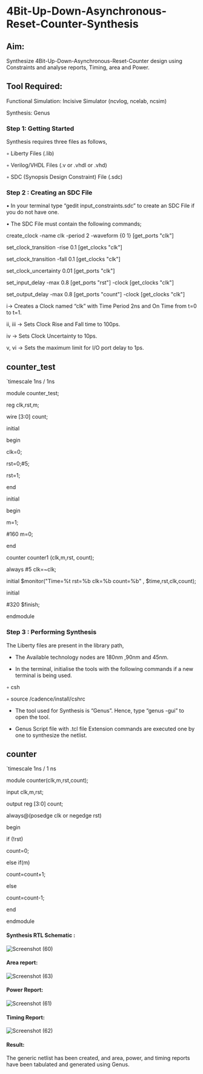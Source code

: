 # 4Bit-Up-Down-Asynchronous-Reset-Counter-Synthesis

## Aim:

Synthesize 4Bit-Up-Down-Asynchronous-Reset-Counter design using Constraints and analyse reports, Timing, area and Power.

## Tool Required:

Functional Simulation: Incisive Simulator (ncvlog, ncelab, ncsim)

Synthesis: Genus

### Step 1: Getting Started

Synthesis requires three files as follows,

◦ Liberty Files (.lib)

◦ Verilog/VHDL Files (.v or .vhdl or .vhd)

◦ SDC (Synopsis Design Constraint) File (.sdc)

 ### Step 2 : Creating an SDC File

•	In your terminal type “gedit input_constraints.sdc” to create an SDC File if you do not have one.

•	The SDC File must contain the following commands;

create_clock -name clk -period 2 -waveform {0 1} [get_ports "clk"]

set_clock_transition -rise 0.1 [get_clocks "clk"]

set_clock_transition -fall 0.1 [get_clocks "clk"]

set_clock_uncertainty 0.01 [get_ports "clk"]

set_input_delay -max 0.8 [get_ports "rst"] -clock [get_clocks "clk"]

set_output_delay -max 0.8 [get_ports "count"] -clock [get_clocks "clk"]

i→ Creates a Clock named “clk” with Time Period 2ns and On Time from t=0 to t=1.

ii, iii → Sets Clock Rise and Fall time to 100ps.

iv → Sets Clock Uncertainty to 10ps.

v, vi → Sets the maximum limit for I/O port delay to 1ps.


## counter_test

`timescale 1ns / 1ns

module counter_test;

reg clk,rst,m;

wire [3:0] count;

initial

begin

clk=0;

rst=0;#5;

rst=1;

end

initial

begin

m=1;

#160 m=0;

end

counter counter1 (clk,m,rst, count);

always #5 clk=~clk;
 
initial $monitor("Time=%t rst=%b clk=%b count=%b" , $time,rst,clk,count);

initial

#320 $finish;

endmodule


### Step 3 : Performing Synthesis

The Liberty files are present in the library path,

* The Available technology nodes are 180nm ,90nm and 45nm.

* In the terminal, initialise the tools with the following commands if a new terminal is being
used.

◦ csh

◦ source /cadence/install/cshrc

* The tool used for Synthesis is “Genus”. Hence, type “genus -gui” to open the tool.

* Genus Script file with .tcl file Extension commands are executed one by one to synthesize the netlist.


## counter

`timescale 1ns / 1 ns

module counter(clk,m,rst,count);

input clk,m,rst;

output reg [3:0] count;

always@(posedge clk or negedge rst)

begin

if (!rst)

count=0;

else if(m)

count=count+1;

else

count=count-1;

end

endmodule


#### Synthesis RTL Schematic :
![Screenshot (60)](https://github.com/user-attachments/assets/735195f8-1c1f-4911-90c3-2c429b36083d)


#### Area report:
![Screenshot (63)](https://github.com/user-attachments/assets/8d22263e-139f-426d-ace8-0910f11cbcf4)


#### Power Report:
![Screenshot (61)](https://github.com/user-attachments/assets/6efbe9c2-f3bd-4ccb-9a98-100a6309c20e)


#### Timing Report: 
![Screenshot (62)](https://github.com/user-attachments/assets/e01a652d-85f3-4811-931f-113b0a5e754f)


#### Result: 

The generic netlist has been created, and area, power, and timing reports have been tabulated and generated using Genus.
